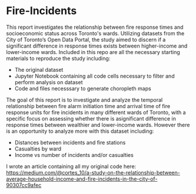 # Fire-Incidents
This report investigates the relationship between fire response times and socioeconomic status across Toronto's wards. Utilizing datasets from the City of Toronto’s Open Data Portal, the study aimed to discern if a significant difference in response times exists between higher-income and lower-income wards. Included in this repo are all the necessary starting materials to reproduce the study including:

- The original dataset
- Jupyter Notebook containing all code cells necessary to filter and perform analysis on dataset
- Code and files necesssary to generate choropleth maps

  
The goal of this report is to investigate and analyze the temporal relationship between fire alarm initiation time and arrival time of fire response units for fire incidents in many different wards of Toronto, with a specific focus on assessing whether there is asignificant difference in response times between wealthier and lower-income wards. However there is an opportunity to analyze more with this dataset including:
- Distances between incidents and fire stations
- Casualties by ward
- Income vs number of incidents and/or casualties

I wrote an article containing all my original code here: https://medium.com/@cortes_10/a-study-on-the-relationship-between-average-household-income-and-fire-incidents-in-the-city-of-90307cc9afec 
